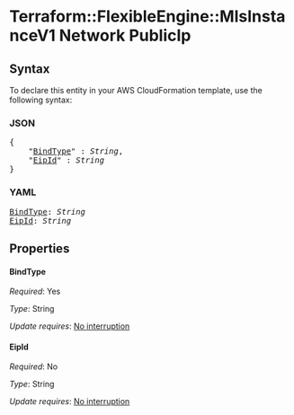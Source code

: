 # Terraform::FlexibleEngine::MlsInstanceV1 Network PublicIp

## Syntax

To declare this entity in your AWS CloudFormation template, use the following syntax:

### JSON

<pre>
{
    "<a href="#bindtype" title="BindType">BindType</a>" : <i>String</i>,
    "<a href="#eipid" title="EipId">EipId</a>" : <i>String</i>
}
</pre>

### YAML

<pre>
<a href="#bindtype" title="BindType">BindType</a>: <i>String</i>
<a href="#eipid" title="EipId">EipId</a>: <i>String</i>
</pre>

## Properties

#### BindType

_Required_: Yes

_Type_: String

_Update requires_: [No interruption](https://docs.aws.amazon.com/AWSCloudFormation/latest/UserGuide/using-cfn-updating-stacks-update-behaviors.html#update-no-interrupt)

#### EipId

_Required_: No

_Type_: String

_Update requires_: [No interruption](https://docs.aws.amazon.com/AWSCloudFormation/latest/UserGuide/using-cfn-updating-stacks-update-behaviors.html#update-no-interrupt)

